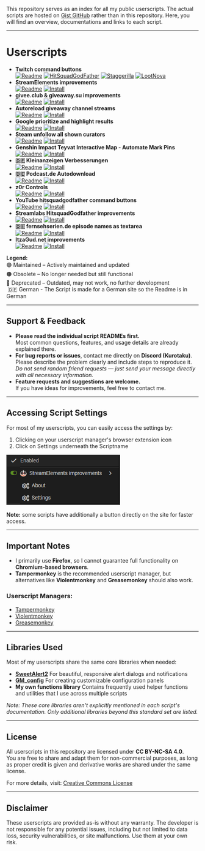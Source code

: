 This repository serves as an index for all my public userscripts. The actual scripts are hosted on [Gist GitHub](https://gist.github.com/Kurotaku-sama) rather than in this repository. Here, you will find an overview, documentations and links to each script.

---

# Userscripts

- **Twitch command buttons**<br>
  [![Readme](https://img.shields.io/badge/view-readme-blue?style=for-the-badge&logo=readme&logoColor=white)](userscripts/Twitch%20command%20buttons/README.md)
  [![HitSquadGodFather](https://img.shields.io/badge/hitsquadgodfather-purple?style=for-the-badge&logo=tampermonkey)](https://gist.github.com/Kurotaku-sama/bf8fef7e64b6954d6fad35f3682acc5e/raw/Twitch%2520hitsquadgodfather%2520command%2520buttons.user.js)
  [![Staggerilla](https://img.shields.io/badge/staggerilla-purple?style=for-the-badge&logo=tampermonkey)](https://gist.github.com/Kurotaku-sama/090f27bf20be879ddd5d0de88af3ac7f/raw/Twitch%2520staggerrilla%2520command%2520buttons.user.js)
  [![LootNova](https://img.shields.io/badge/lootnova-orange?style=for-the-badge&logo=tampermonkey)](https://gist.github.com/Kurotaku-sama/2386f720b0b7740410fbcb15f86ac147/raw/Twitch%2520LootNova%2520command%2520buttons.user.js)
- **StreamElements improvements**<br>
  [![Readme](https://img.shields.io/badge/view-readme-blue?style=for-the-badge&logo=readme&logoColor=white)](userscripts/StreamElements%20improvements/README.md)
  [![Install](https://img.shields.io/badge/install-userscript-purple?style=for-the-badge&logo=tampermonkey)](https://gist.github.com/Kurotaku-sama/0a7f8373992756116940f31716e04a01/raw/StreamElements%2520improvements.user.js)
- **givee.club & giveaway.su improvements**<br>
  [![Readme](https://img.shields.io/badge/view-readme-blue?style=for-the-badge&logo=readme&logoColor=white)](userscripts/givee.club%20%26%20giveaway.su%20improvements/README.md)
  [![Install](https://img.shields.io/badge/install-userscript-purple?style=for-the-badge&logo=tampermonkey)](https://gist.github.com/Kurotaku-sama/e10dba1c073e49a6a55d155aae323914/raw/givee.club%2520&%2520giveaway.su%2520improvements.user.js)
- **Autoreload giveaway channel streams**<br>
  [![Readme](https://img.shields.io/badge/view-readme-blue?style=for-the-badge&logo=readme&logoColor=white)](userscripts/Autoreload%20giveaway%20channel%20streams/README.md)
  [![Install](https://img.shields.io/badge/install-userscript-purple?style=for-the-badge&logo=tampermonkey)](https://gist.github.com/Kurotaku-sama/d9756df6bac5572076b04984b9e09dd4/raw/Autoreload%2520giveaway%2520channel%2520streams.user.js)
- **Google prioritize and highlight results**<br>
  [![Readme](https://img.shields.io/badge/view-readme-blue?style=for-the-badge&logo=readme&logoColor=white)](userscripts/Google%20prioritize%20and%20highlight%20results/README.md)
  [![Install](https://img.shields.io/badge/install-userscript-purple?style=for-the-badge&logo=tampermonkey)](https://gist.github.com/Kurotaku-sama/ce96f72ac5bb51c7246b51b3b18a30c7/raw/Google%2520prioritize%2520and%2520highlight%2520results.user.js)
- **Steam unfollow all shown curators**<br>
  [![Readme](https://img.shields.io/badge/view-readme-blue?style=for-the-badge&logo=readme&logoColor=white)](userscripts/Steam%20unfollow%20all%20shown%20curators/README.md)
  [![Install](https://img.shields.io/badge/install-userscript-purple?style=for-the-badge&logo=tampermonkey)](https://gist.github.com/Kurotaku-sama/017f6c568597eeace3a41b42174f0443/raw/Steam%2520unfollow%2520all%2520shown%2520curators.user.js)
- **Genshin Impact Teyvat Interactive Map - Automate Mark Pins**<br>
  [![Readme](https://img.shields.io/badge/view-readme-blue?style=for-the-badge&logo=readme&logoColor=white)](userscripts/Genshin%20Impact%20Teyvat%20Interactive%20Map%20-%20Automate%20mark%20pins/README.md)
  [![Install](https://img.shields.io/badge/install-userscript-purple?style=for-the-badge&logo=tampermonkey)](https://gist.github.com/Kurotaku-sama/f5c1aec948c8e8157eee0efd95e7e2f3/raw/Genshin%2520Impact%2520Teyvat%2520Interactive%2520Map%2520-%2520Automate%2520mark%2520pins.user.js)
- **🇩🇪 Kleinanzeigen Verbesserungen**<br>
  [![Readme](https://img.shields.io/badge/view-readme-blue?style=for-the-badge&logo=readme&logoColor=white)](userscripts/Kleinanzeigen%20Verbesserungen/README.md)
  [![Install](https://img.shields.io/badge/install-userscript-purple?style=for-the-badge&logo=tampermonkey)](https://gist.github.com/Kurotaku-sama/5624ebdb0290bdc95809ff1b52e60cbd/raw/Kleinanzeigen%2520Verbesserungen.user.js)
- **🇩🇪 Podcast.de Autodownload**<br>
  [![Readme](https://img.shields.io/badge/view-readme-blue?style=for-the-badge&logo=readme&logoColor=white)](userscripts/Podcast.de%20Autodownload/README.md)
  [![Install](https://img.shields.io/badge/install-userscript-purple?style=for-the-badge&logo=tampermonkey)](https://gist.github.com/Kurotaku-sama/a9a91a72b74fda964f6e95e90526caae/raw/Podcast.de%2520Autodownload.user.js)
- **z0r Controls**<br>
  [![Readme](https://img.shields.io/badge/view-readme-blue?style=for-the-badge&logo=readme&logoColor=white)](userscripts/z0r%20Controls/README.md)
  [![Install](https://img.shields.io/badge/install-userscript-purple?style=for-the-badge&logo=tampermonkey)](https://gist.github.com/Kurotaku-sama/4271cc2de480168c0ada068258ee956e/raw/z0r%2520Controls.user.js)
- **YouTube hitsquadgodfather command buttons**<br>
  [![Readme](https://img.shields.io/badge/view-readme-blue?style=for-the-badge&logo=readme&logoColor=white)](userscripts/YouTube%20hitsquadgodfather%20command%20buttons/README.md)
  [![Install](https://img.shields.io/badge/install-userscript-orange?style=for-the-badge&logo=tampermonkey)](https://gist.github.com/Kurotaku-sama/2f22a38c553d5403a97271edaa601b8f/raw/YouTube%2520hitsquadgodfather%2520command%2520buttons.user.js)
- **Streamlabs HitsquadGodfather improvements**<br>
  [![Readme](https://img.shields.io/badge/view-readme-blue?style=for-the-badge&logo=readme&logoColor=white)](userscripts/Streamlabs%20HitsquadGodfather%20improvements/README.md)
  [![Install](https://img.shields.io/badge/install-userscript-orange?style=for-the-badge&logo=tampermonkey)](https://gist.github.com/Kurotaku-sama/8060c7ef62397e817761f400c74499c7/raw/Streamlabs%2520HitsquadGodfather%2520improvements.user.js)
- **🇩🇪 fernsehserien.de episode names as textarea**<br>
  [![Readme](https://img.shields.io/badge/view-readme-blue?style=for-the-badge&logo=readme&logoColor=white)](userscripts/fernsehserien.de%20episode%20names%20as%20textarea/README.md)
  [![Install](https://img.shields.io/badge/install-userscript-orange?style=for-the-badge&logo=tampermonkey)](https://gist.github.com/Kurotaku-sama/6af9c8c73ade2812c90d7da22367ee06/raw/fernsehserien.de%2520episode%2520names%2520as%2520textarea.user.js)
- **ItzaGud.net improvements**<br>
  [![Readme](https://img.shields.io/badge/view-readme-blue?style=for-the-badge&logo=readme&logoColor=white)](userscripts/ItzaGud%20improvements/README.md)
  [![Install](https://img.shields.io/badge/install-userscript-darkred?style=for-the-badge&logo=tampermonkey)](https://gist.github.com/Kurotaku-sama/72e1efc9afa2623630743a8595c5a733/raw/ItzaGud%2520improvements.user.js)

**Legend:**<br>
🟣 Maintained – Actively maintained and updated<br>
🟠 Obsolete – No longer needed but still functional<br>
🔴 Deprecated – Outdated, may not work, no further development<br>
&nbsp;🇩🇪 German - The Script is made for a German site so the Readme is in German

---

## Support & Feedback

- **Please read the individual script READMEs first.**<br>
  Most common questions, features, and usage details are already explained there.
- **For bug reports or issues**, contact me directly on **Discord (Kurotaku)**.<br>
  Please describe the problem clearly and include steps to reproduce it.
  *Do not send random friend requests — just send your message directly with all necessary information.*
- **Feature requests and suggestions are welcome.**<br>
  If you have ideas for improvements, feel free to contact me.

---

## Accessing Script Settings

For most of my userscripts, you can easily access the settings by:
1. Clicking on your userscript manager's browser extension icon
2. Click on Settings underneath the Scriptname

![Settings](userscripts/settings.png)

**Note:** some scripts have additionally a button directly on the site for faster access.

---

## Important Notes

- I primarily use **Firefox**, so I cannot guarantee full functionality on **Chromium-based browsers**.
- **Tampermonkey** is the recommended userscript manager, but alternatives like **Violentmonkey** and **Greasemonkey** should also work.

### Userscript Managers:
- [Tampermonkey](https://www.tampermonkey.net/)
- [Violentmonkey](https://violentmonkey.github.io/)
- [Greasemonkey](https://www.greasespot.net/)

---

## Libraries Used

Most of my userscripts share the same core libraries when needed:

- **[SweetAlert2](https://sweetalert2.github.io/)**
  For beautiful, responsive alert dialogs and notifications
- **[GM_config](https://github.com/sizzlemctwizzle/GM_config)**
  For creating customizable configuration panels
- **My own functions library**
  Contains frequently used helper functions and utilities that I use across multiple scripts

*Note: These core libraries aren't explicitly mentioned in each script's documentation. Only additional libraries beyond this standard set are listed.*

---

## License

All userscripts in this repository are licensed under **CC BY-NC-SA 4.0**.<br>
You are free to share and adapt them for non-commercial purposes, as long as proper credit is given and derivative works are shared under the same license.

For more details, visit: [Creative Commons License](https://creativecommons.org/licenses/by-nc-sa/4.0/)

---

## Disclaimer

These userscripts are provided as-is without any warranty. The developer is not responsible for any potential issues, including but not limited to data loss, security vulnerabilities, or site malfunctions. Use them at your own risk.

